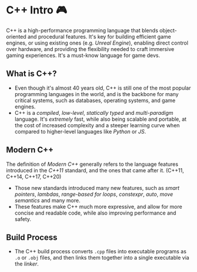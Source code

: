 # C++ Intro 🎮

C++ is a high-performance programming language that blends object-oriented and procedural features. It's key for building efficient game engines, or using existing ones (e.g. _Unreal Engine_), enabling direct control over hardware, and providing the flexibility needed to craft immersive gaming experiences. It's a must-know language for game devs.

## What is C++?

- Even though it's almost 40 years old, C++ is still one of the most popular programming languages in the world, and is the backbone for many critical systems, such as databases, operating systems, and game engines.
- C++ is a _compiled_, _low-level_, _statically typed_ and _multi-paradigm_ language. It's _extremely_ fast, while also being scalable and portable, at the cost of increased complexity and a steeper learning curve when compared to higher-level languages like _Python_ or _JS_.

## Modern C++

The definition of _Modern C++_ generally refers to the language features introduced in the _C++11_ standard, and the ones that came after it. (C++11, C++14, C++17, C++20)

- Those new standards introduced many new features, such as _smart pointers_, _lambdas_, _range-based for loops_, _constexpr_, _auto_, _move semantics_ and many more.
- These features make C++ much more expressive, and allow for more concise and readable code, while also improving performance and safety.

## Build Process

- The C++ build process converts `.cpp` files into executable programs as `.o` or `.obj` files, and then links them together into a single executable via the _linker_.
